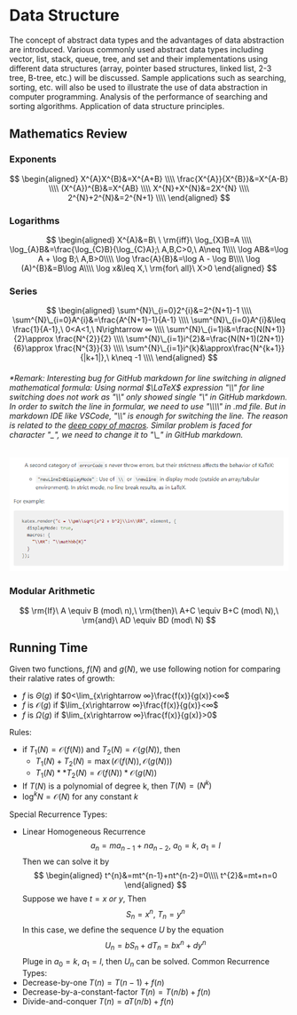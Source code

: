 # Data Structure
The concept of abstract data types and the advantages of data abstraction are introduced. Various commonly used abstract data types including vector, list, stack, queue, tree, and set and their implementations using different data structures (array, pointer based structures, linked list, 2-3 tree, B-tree, etc.) will be discussed. Sample applications such as searching, sorting, etc. will also be used to illustrate the use of data abstraction in computer programming. Analysis of the performance of searching and sorting algorithms. Application of data structure principles.
## Mathematics Review
### Exponents
$$
\begin{aligned}   
X^{A}X^{B}&=X^{A+B}  \\\\
\frac{X^{A}}{X^{B}}&=X^{A-B}  \\\\
(X^{A})^{B}&=X^{AB}  \\\\
X^{N}+X^{N}&=2X^{N}  \\\\
2^{N}+2^{N}&=2^{N+1}  \\\\
\end{aligned}
$$
### Logarithms
$$
\begin{aligned}   
X^{A}&=B\ \ \rm{iff}\ \log_{X}B=A \\\\
\log_{A}B&=\frac{\log_{C}B}{\log_{C}A};\ A,B,C>0,\ A\neq 1\\\\
\log AB&=\log A + \log B;\ A,B>0\\\\
\log \frac{A}{B}&=\log A - \log B\\\\
\log (A)^{B}&=B\log A\\\\
\log x&\leq X,\ \rm{for\ all}\ X>0
\end{aligned}
$$
### Series 
$$
\begin{aligned}   
\sum^{N}\_{i=0}2^{i}&=2^{N+1}-1 \\\\
\sum^{N}\_{i=0}A^{i}&=\frac{A^{N+1}-1}{A-1} \\\\
\sum^{N}\_{i=0}A^{i}&\leq \frac{1}{A-1},\ 0<A<1,\ N\rightarrow ∞ \\\\
\sum^{N}\_{i=1}i&=\frac{N(N+1)}{2}\approx \frac{N^{2}}{2} \\\\
\sum^{N}\_{i=1}i^{2}&=\frac{N(N+1)(2N+1)}{6}\approx \frac{N^{3}}{3} \\\\
\sum^{N}\_{i=1}i^{k}&\approx\frac{N^{k+1}}{|k+1|},\ k\neq -1 \\\\
\end{aligned}
$$
###### *Remark: Interesting bug for GitHub markdown for *line switching* in aligned mathematical formula: Using normal $\LaTeX$ expression "\\\\" for line switching does not work as "\\\\" only showed single "\\" in GitHub markdown. In order to switch the line in formular, we need to use "\\\\\\\\" in .md file. But in markdown IDE like VSCode, "\\\\" is enough for switching the line. The reason is related to the [deep copy of macros](https://github.com/yzhang-gh/vscode-markdown/pull/451). Similar problem is faced for character "\_", we need to change it to "\\\_" in GitHub markdown.
![](pic/error.png)
### Modular Arithmetic
$$
\rm{If}\ A \equiv B (mod\ n),\ \rm{then}\ A+C \equiv B+C (mod\ N),\ \rm{and}\ AD \equiv BD (mod\ N)
$$
## Running Time
Given two functions, $f(N)$ and $g(N)$, we use following notion for comparing their ralative rates of growth:
- $f$ is $\Theta(g)$ if $0<\lim_{x\rightarrow ∞}\frac{f(x)}{g(x)}<∞$
- $f$ is $\mathcal{O}(g)$ if $\lim_{x\rightarrow ∞}\frac{f(x)}{g(x)}<∞$
- $f$ is $\Omega(g)$ if $\lim_{x\rightarrow ∞}\frac{f(x)}{g(x)}>0$

Rules:
- if $T_{1}(N)=\mathcal{O}(f(N))$ and $T_{2}(N)=\mathcal{O}(g(N))$, then
  - $T_{1}(N)+T_{2}(N)=\max (\mathcal{O}(f(N)),\mathcal{O}(g(N)))$
  - $T_{1}(N)**T_{2}(N)=\mathcal{O}(f(N))*\mathcal{O}(g(N))$
- If $T(N)$ is a polynomial of degree k, then $T(N)=(N^{k})$
- $\log^{k}N=\mathcal{O}(N)$ for any constant $k$

Special Recurrence Types:
- Linear Homogeneous Recurrence
  $$a_{n}=ma_{n-1}+na_{n-2},\ a_{0}=k,\ a_{1}=l$$
  Then we can solve it by
  $$
  \begin{aligned}
      t^{n}&=mt^{n-1}+nt^{n-2}=0\\\\
      t^{2}&=mt+n=0
  \end{aligned}
  $$
  Suppose we have $t=x\ or\ y$, Then
  $$S_{n}=x^{n},\ T_{n}=y^{n}$$
  In this case, we define the sequence $U$ by the equation
  $$U_{n}=bS_{n}+dT_{n}=bx^{n}+dy^{n}$$
  Pluge in $a_{0}=k,\ a_{1}=l,$ then $U_{n}$ can be solved.
Common Recurrence Types:
- Decrease-by-one
  $T(n)=T(n-1)+f(n)$
- Decrease-by-a-constant-factor
  $T(n)=T(n/b)+f(n)$
- Divide-and-conquer
  $T(n)=aT(n/b)+f(n)$
